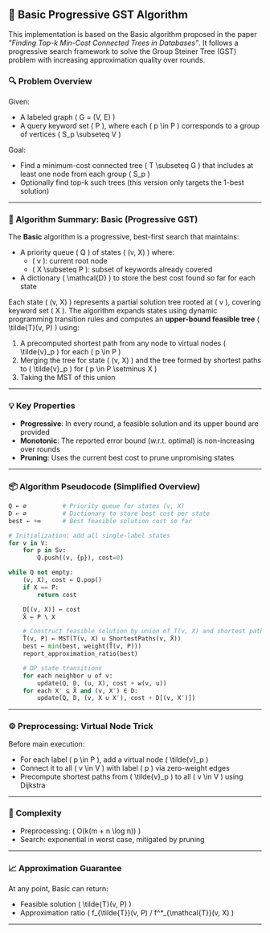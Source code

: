 ## 🧠 Basic Progressive GST Algorithm

This implementation is based on the Basic algorithm proposed in the paper *"Finding Top-k Min-Cost Connected Trees in Databases"*. It follows a progressive search framework to solve the Group Steiner Tree (GST) problem with increasing approximation quality over rounds.

### 🔍 Problem Overview

Given:
- A labeled graph \( G = (V, E) \)
- A query keyword set \( P \), where each \( p \in P \) corresponds to a group of vertices \( S_p \subseteq V \)

Goal:
- Find a minimum-cost connected tree \( T \subseteq G \) that includes at least one node from each group \( S_p \)
- Optionally find top-k such trees (this version only targets the 1-best solution)

---

### 🚀 Algorithm Summary: Basic (Progressive GST)

The **Basic** algorithm is a progressive, best-first search that maintains:
- A priority queue \( Q \) of states \( (v, X) \) where:
  - \( v \): current root node
  - \( X \subseteq P \): subset of keywords already covered
- A dictionary \( \mathcal{D} \) to store the best cost found so far for each state

Each state \( (v, X) \) represents a partial solution tree rooted at \( v \), covering keyword set \( X \). The algorithm expands states using dynamic programming transition rules and computes an **upper-bound feasible tree** \( \tilde{T}(v, P) \) using:
1. A precomputed shortest path from any node to virtual nodes \( \tilde{v}_p \) for each \( p \in P \)
2. Merging the tree for state \( (v, X) \) and the tree formed by shortest paths to \( \tilde{v}_p \) for \( p \in P \setminus X \)
3. Taking the MST of this union

---

### 💡 Key Properties

- **Progressive**: In every round, a feasible solution and its upper bound are provided
- **Monotonic**: The reported error bound (w.r.t. optimal) is non-increasing over rounds
- **Pruning**: Uses the current best cost to prune unpromising states

---

### 📦 Algorithm Pseudocode (Simplified Overview)

```python
Q ← ∅          # Priority queue for states (v, X)
D ← ∅          # Dictionary to store best cost per state
best ← +∞      # Best feasible solution cost so far

# Initialization: add all single-label states
for v in V:
    for p in Sv:
        Q.push((v, {p}), cost=0)

while Q not empty:
    (v, X), cost ← Q.pop()
    if X == P:
        return cost

    D[(v, X)] ← cost
    X̄ ← P \ X

    # Construct feasible solution by union of T(v, X) and shortest paths to virtual nodes
    T̃(v, P) ← MST(T(v, X) ∪ ShortestPaths(v, X̄))
    best ← min(best, weight(T̃(v, P)))
    report_approximation_ratio(best)

    # DP state transitions
    for each neighbor u of v:
        update(Q, D, (u, X), cost + w(v, u))
    for each X′ ⊆ X̄ and (v, X′) ∈ D:
        update(Q, D, (v, X ∪ X′), cost + D[(v, X′)])
```

---

### ⚙️ Preprocessing: Virtual Node Trick

Before main execution:
- For each label \( p \in P \), add a virtual node \( \tilde{v}_p \)
- Connect it to all \( v \in V \) with label \( p \) via zero-weight edges
- Precompute shortest paths from \( \tilde{v}_p \) to all \( v \in V \) using Dijkstra

---

### 📝 Complexity

- Preprocessing: \( O(k(m + n \log n)) \)
- Search: exponential in worst case, mitigated by pruning

---

### 📈 Approximation Guarantee

At any point, Basic can return:
- Feasible solution \( \tilde{T}(v, P) \)
- Approximation ratio \( f_{\tilde{T}}(v, P) / f^*_{\mathcal{T}}(v, X) \)

---

